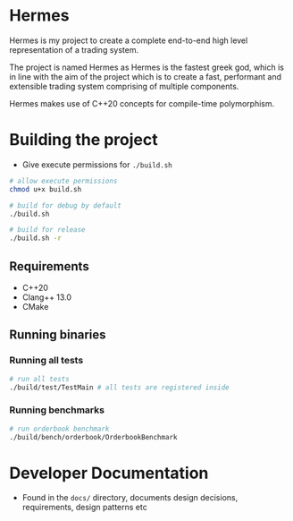 # Hermes

Hermes is my project to create a complete end-to-end high level representation of a trading system.

The project is named Hermes as Hermes is the fastest greek god, which is in line with the aim of the project which is to create a fast, performant and extensible trading system comprising of multiple components.

Hermes makes use of C++20 concepts for compile-time polymorphism.

# Building the project

- Give execute permissions for `./build.sh`

```bash
# allow execute permissions
chmod u+x build.sh

# build for debug by default
./build.sh

# build for release
./build.sh -r
```

## Requirements

- C++20
- Clang++ 13.0
- CMake

## Running binaries

### Running all tests

```bash
# run all tests
./build/test/TestMain # all tests are registered inside
```

### Running benchmarks

```bash
# run orderbook benchmark
./build/bench/orderbook/OrderbookBenchmark
```

# Developer Documentation

- Found in the `docs/` directory, documents design decisions, requirements, design patterns etc
